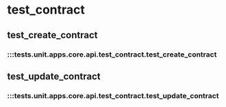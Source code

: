 # test_contract

## test_create_contract

### :::tests.unit.apps.core.api.test_contract.test_create_contract

## test_update_contract

### :::tests.unit.apps.core.api.test_contract.test_update_contract


